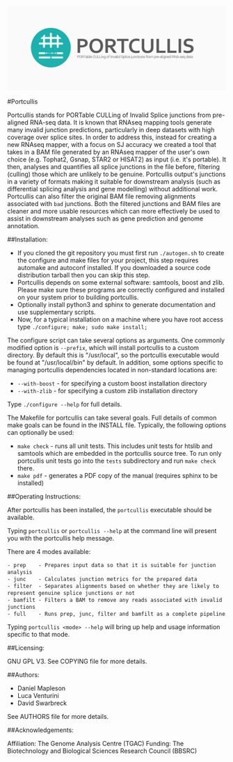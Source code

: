 ![alt text](doc/source/images/portcullis_logo.png "Portcullis")

#Portcullis

Portcullis stands for PORTable CULLing of Invalid Splice junctions from pre-aligned 
RNA-seq data.  It is known that RNAseq mapping tools generate many invalid junction
predictions, particularly in deep datasets with high coverage over splice sites.
In order to address this, instead for creating a new RNAseq mapper, with a focus 
on SJ accuracy we created a tool that takes in a BAM 
file generated by an RNAseq mapper of the user's own choice (e.g. Tophat2, Gsnap, 
STAR2 or HISAT2) as input (i.e. it's portable).  It then, analyses and quantifies 
all splice junctions in the file before, filtering (culling) those which are unlikely 
to be genuine.  Portcullis output's junctions in a variety of formats making it
suitable for downstream analysis (such as differential splicing analysis and gene
modelling) without additional work.  Portcullis can also filter the original BAM file removing alignments 
associated with `bad` junctions.  Both the filtered junctions and BAM files are cleaner
and more usable resources which can more effectively be used to assist in downstream 
analyses such as gene prediction and genome annotation. 

##Installation:

  - If you cloned the git repository you must first run ```./autogen.sh``` to create the configure and make files for your project, this step requires automake and autoconf installed.  If you downloaded a source code distribution tarball then you can skip this step.
  - Portcullis depends on some external software: samtools, boost and zlib.  Please make sure these programs are correctly configured and installed on your system prior to building portcullis.
  - Optionally install python3 and sphinx to generate documentation and use supplementary scripts.
  - Now, for a typical installation on a machine where you have root access type ```./configure; make; sudo make install;```

The configure script can take several options as arguments.  One commonly modified option is ```--prefix```, which will install portcullis to a custom directory.  By default this is "/usr/local", so the portcullis executable would be found at "/usr/local/bin" by default.  In addition, some options specific to managing portcullis dependencies located in non-standard locations are:

  - ```--with-boost``` - for specifying a custom boost installation directory
  - ```--with-zlib``` - for specifying a custom zlib installation directory

Type ```./configure --help``` for full details.

The Makefile for portcullis can take several goals.  Full details of common make goals can be found in the INSTALL file.  Typically, the following options can optionally be used:

  - ```make check``` - runs all unit tests.  This includes unit tests for htslib and samtools which are embedded in the portcullis source tree.  To run only portcullis unit tests go into the ``tests`` subdirectory and run ``make check`` there.
  - ```make pdf``` - generates a PDF copy of the manual (requires sphinx to be installed)
  

##Operating Instructions:

After portcullis has been installed, the ```portcullis``` executable should be available.

Typing ```portcullis``` or ```portcullis --help``` at the command line will present you with the portcullis help message.

There are 4 modes available:

    - prep    - Prepares input data so that it is suitable for junction analysis
    - junc    - Calculates junction metrics for the prepared data
    - filter  - Separates alignments based on whether they are likely to represent genuine splice junctions or not
    - bamfilt - Filters a BAM to remove any reads associated with invalid junctions
    - full    - Runs prep, junc, filter and bamfilt as a complete pipeline

Typing ```portcullis <mode> --help``` will bring up help and usage information specific to that mode.

##Licensing:

GNU GPL V3.  See COPYING file for more details.


##Authors:

 * Daniel Mapleson
 * Luca Venturini
 * David Swarbreck

See AUTHORS file for more details.


##Acknowledgements:

Affiliation: The Genome Analysis Centre (TGAC)
Funding: The Biotechnology and Biological Sciences Research Council (BBSRC)
